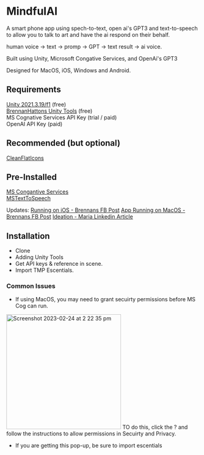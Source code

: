 # MindfulAI

A smart phone app using spech-to-text, open ai's GPT3 and text-to-speech to allow you to talk to art and have the ai respond on their behalf.

human voice -> text -> promp -> GPT -> text result -> ai voice.

Built using Unity, Microsoft Congative Services, and OpenAi's GPT3

Designed for MacOS, iOS, Windows and Android.

## Requirements
[Unity 2021.3.19/f1](https://unity3d.com/unity/whats-new/2021.3.19) (free)   <br />
[BrennanHattons Unity Tools](https://github.com/bh679/Unity-Tools) (free)  <br />
MS Cognative Services API Key (trial / paid) <br />
OpenAI API Key (paid)<br />

## Recommended (but optional)
[CleanFlatIcons](https://assetstore.unity.com/packages/2d/gui/icons/clean-flat-icons-98117)

## Pre-Installed <br />
[MS Congantive Services](https://github.com/Azure-Samples/cognitive-services-speech-sdk/blob/master/quickstart/csharp/unity/text-to-speech/README.md) <br />
[MSTextToSpeech](https://github.com/ActiveNick/Unity-Text-to-Speech/tree/master/Assets) <br />

Updates:
[Running on iOS - Brennans FB Post](https://www.facebook.com/brennan.hatton/posts/pfbid0jexxx56myg5NMU5j7L8FS4kEHz9VXNgkgAqngcnzjhUAWSZwuGHobYhyZzLfpyqHl)
[App Running on MacOS - Brennans FB Post](https://www.facebook.com/brennan.hatton/posts/pfbid02Q7ukKQTxYyatv7rpxCcKkcnFGsCy2rV2WQhVuPdNT7zK411tViYrTxwxLYwdzZJtl)
[Ideation - Maria Linkedin Article](https://www.linkedin.com/pulse/tech-meets-buddha-ai-vr-pilot-project-fo-guang-shan-maria-weber)

## Installation
 - Clone
 - Adding Unity Tools
 - Get API keys & reference in scene.
 - Import TMP Escentials. 

### Common Issues
 - If using MacOS, you may need to grant secuirty permissions before MS Cog can run.
 <img width="300" alt="Screenshot 2023-02-24 at 2 22 35 pm" src="https://user-images.githubusercontent.com/2542558/221084769-837dafc3-34ad-40c9-b99f-2a4cf796fd52.png">
TO do this, click the ? and follow the instructions to allow permissions in Secuirty and Privacy.

- If you are getting this pop-up, be sure to import escentials
